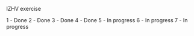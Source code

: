 IZHV exercise 

1 - Done
2 - Done
3 - Done
4 - Done
5 - In progress
6 - In progress
7 - In progress
